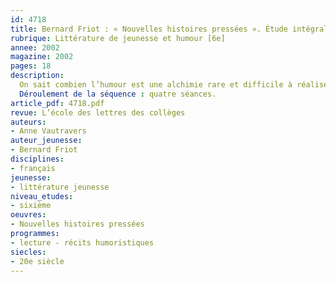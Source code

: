 ```yaml
---
id: 4718
title: Bernard Friot : « Nouvelles histoires pressées ». Étude intégrale (séquence)
rubrique: Littérature de jeunesse et humour [6e]
annee: 2002
magazine: 2002
pages: 18
description: 
  On sait combien l’humour est une alchimie rare et difficile à réaliser, notamment à destination des jeunes. Ces courtes nouvelles de Bernard Friot « fonctionnent » bien avec les élèves, et l’une des raisons en est certainement que ces textes sont le résultat d’un équilibre subtil entre humour et émotion. À mi-chemin entre réalisme et fantastique, elles sont toujours efficaces, et la chute laisse le lecteur à ses réflexions. Cet article propose d’étudier certains procédés de l’humour dans quelques nouvelles. Leur brièveté ajoute à leur efficacité, car elle les rend proches du trait d’esprit. Par ailleurs, l’humour ne peut fonctionner sans la complicité que l’auteur installe avec le lecteur. Par les jeux de mots, le mélange des genres, la mise en place d’une double situation d’énonciation, le jeu sur l’implicite, l’auteur intervient dans le récit. Il est intéressant de faire repérer aux élèves les commentaires destinés au lecteur, clin d’œil, clé de l’humour. Cette complicité est encore renforcée par le fait que c’est souvent un narrateur enfant en « je » qui se moque des adultes et va à l’encontre des idées reçues. Cette séquence permet également d’aborder la notion de genre, de type de texte, de type d’écrit et de travailler la situation d’énonciation.
  Déroulement de la séquence : quatre séances.
article_pdf: 4718.pdf
revue: L’école des lettres des collèges
auteurs:
- Anne Vautravers
auteur_jeunesse:
- Bernard Friot
disciplines:
- français
jeunesse:
- littérature jeunesse
niveau_etudes:
- sixième
oeuvres:
- Nouvelles histoires pressées
programmes:
- lecture - récits humoristiques
siecles:
- 20e siècle
---
```

